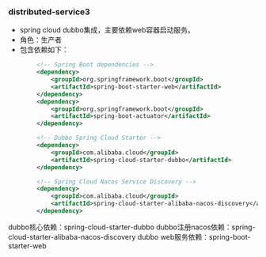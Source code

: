### distributed-service3
- spring cloud dubbo集成，主要依赖web容器启动服务。
- 角色：生产者
- 包含依赖如下：
```xml
        <!-- Spring Boot dependencies -->
        <dependency>
            <groupId>org.springframework.boot</groupId>
            <artifactId>spring-boot-starter-web</artifactId>
        </dependency>
        <dependency>
            <groupId>org.springframework.boot</groupId>
            <artifactId>spring-boot-actuator</artifactId>
        </dependency>

        <!-- Dubbo Spring Cloud Starter -->
        <dependency>
            <groupId>com.alibaba.cloud</groupId>
            <artifactId>spring-cloud-starter-dubbo</artifactId>
        </dependency>

        <!-- Spring Cloud Nacos Service Discovery -->
        <dependency>
            <groupId>com.alibaba.cloud</groupId>
            <artifactId>spring-cloud-starter-alibaba-nacos-discovery</artifactId>
        </dependency>
```
dubbo核心依赖：spring-cloud-starter-dubbo
dubbo注册nacos依赖：spring-cloud-starter-alibaba-nacos-discovery
dubbo web服务依赖：spring-boot-starter-web